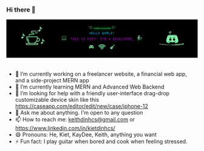 ### Hi there 👋

<!--
**KeithDinh/KeithDinh** is a ✨ _special_ ✨ repository because its `README.md` (this file) appears on your GitHub profile.
-->
<img src="banner.png"><br><br>
* 🔭 I’m currently working on a freelancer website, a financial web app, and a side-project MERN app
* 🌱 I’m currently learning MERN and Advanced Web Backend
* 🤔 I’m looking for help with a friendly user-interface drag-drop customizable device skin like this https://caseapp.com/editor/edit/new/case/iphone-12
* 💬 Ask me about anything. I'm open to any question
* 📫 How to reach me: keithdinhcs@gmail.com or https://www.linkedin.com/in/kietdinhcs/
* 😄 Pronouns: He, Kiet, KayDee, Keith, anything you want
* ⚡ Fun fact: I play guitar when bored and cook when feeling stressed.
